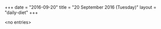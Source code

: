 +++
date = "2016-09-20"
title = "20 September 2016 (Tuesday)"
layout = "daily-diet"
+++


\<no entries\>
